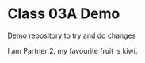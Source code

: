 # Class 03A Demo

Demo repository to try and do changes

I am Partner 2, my favourite fruit is kiwi.
